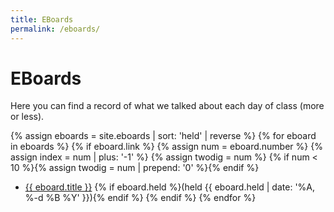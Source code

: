 ```yaml
---
title: EBoards
permalink: /eboards/
---
```

# EBoards
Here you can find a record of what we talked about each day of class (more or less).

{% assign eboards = site.eboards | sort: 'held' | reverse %}
{% for eboard in eboards %}
  {% if eboard.link %}
    {% assign num = eboard.number %}
    {% assign index = num | plus: '-1' %}
    {% assign twodig = num %}
    {% if num < 10 %}{% assign twodig = num | prepend: '0' %}{% endif %}
* <a href="{{ site.baseurl }}{{ eboard.id }}">{{ eboard.title }}</a> 
    {% if eboard.held %}(held {{ eboard.held | date: '%A, %-d %B %Y' }}){% endif %}
  {% endif %}
{% endfor %}
